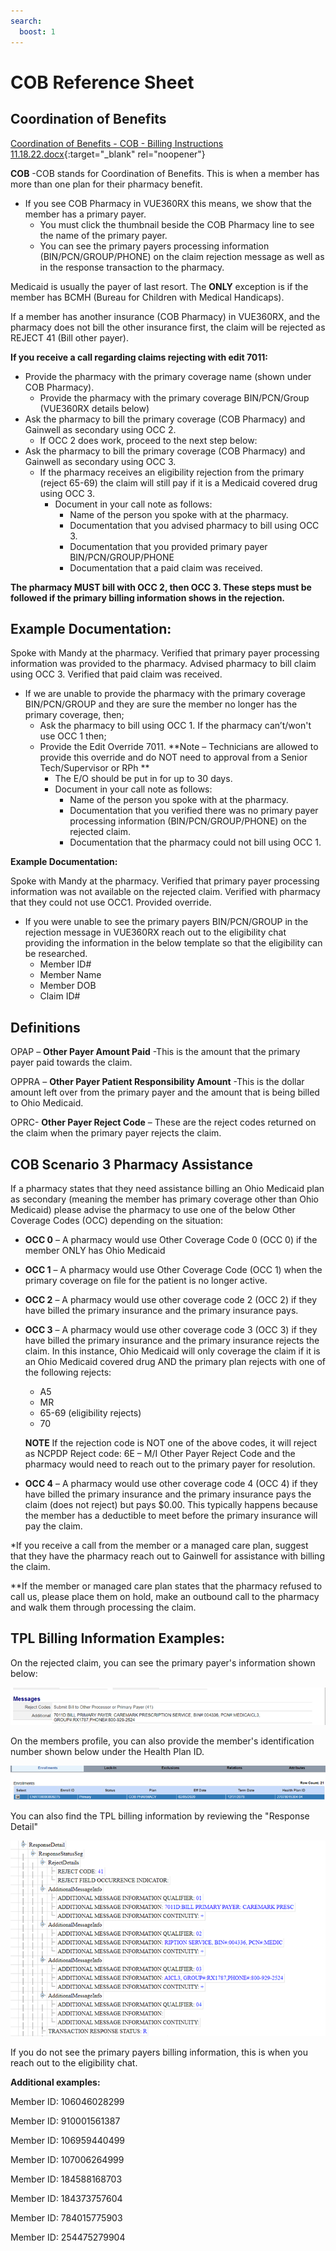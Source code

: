 ```yaml
---
search:
  boost: 1
---
```


# COB Reference Sheet

## Coordination of Benefits

[Coordination of Benefits - COB - Billing Instructions 11.18.22.docx](https://mygainwell-my.sharepoint.com.mcas.ms/:w:/g/personal/jessica_cain_gainwelltechnologies_com/EZXs06cDYjRBosZXdgRxCXYBuEO28Mi43BDXn5z6X31tow?e=GeZWGa){:target="_blank" rel="noopener"}
  

**COB** -COB stands for Coordination of Benefits.  This is when a member has more than one plan for their pharmacy benefit.  

- If you see COB Pharmacy in VUE360RX this means, we show that the member has a primary payer.  
    - You must click the thumbnail beside the COB Pharmacy line to see the name of the primary payer.  
    - You can see the primary payers processing information (BIN/PCN/GROUP/PHONE) on the claim rejection message as well as in the response transaction to the pharmacy.  

Medicaid is usually the payer of last resort.  The **ONLY** exception is if the member has BCMH (Bureau for Children with Medical Handicaps). 

If a member has another insurance (COB Pharmacy) in VUE360RX, and the pharmacy does not bill the other insurance first, the claim will be rejected as REJECT 41 (Bill other payer). 

**If you receive a call regarding claims rejecting with edit 7011:** 

- Provide the pharmacy with the primary coverage name (shown under COB Pharmacy). 
    - Provide the pharmacy with the primary coverage BIN/PCN/Group (VUE360RX details below) 
- Ask the pharmacy to bill the primary coverage (COB Pharmacy) and Gainwell as secondary using OCC 2. 
    - If OCC 2 does work, proceed to the next step below:  
- Ask the pharmacy to bill the primary coverage (COB Pharmacy) and Gainwell as secondary using OCC 3.  
    - If the pharmacy receives an eligibility rejection from the primary (reject 65-69) the claim will still pay if it is a Medicaid covered drug using OCC 3.  
        - Document in your call note as follows: 
            - Name of the person you spoke with at the pharmacy.  
            - Documentation that you advised pharmacy to bill using OCC 3. 
            - Documentation that you provided primary payer BIN/PCN/GROUP/PHONE 
            - Documentation that a paid claim was received. 

**The pharmacy MUST bill with OCC 2, then OCC 3. These steps must be followed if the primary billing information shows in the rejection.** 

## Example Documentation:

Spoke with Mandy at the pharmacy.  Verified that primary payer processing information was provided to the pharmacy. Advised pharmacy to bill claim using OCC 3.  Verified that paid claim was received.    

- If we are unable to provide the pharmacy with the primary coverage BIN/PCN/GROUP and they are sure the member no longer has the primary coverage, then; 
    - Ask the pharmacy to bill using OCC 1.  If the pharmacy can’t/won't use OCC 1 then; 
    - Provide the Edit Override 7011. **Note – Technicians are allowed to provide this override and do NOT need to approval from a Senior Tech/Supervisor or RPh ** 
        - The E/O should be put in for up to 30 days.  
        - Document in your call note as follows: 
            - Name of the person you spoke with at the pharmacy.  
            - Documentation that you verified there was no primary payer processing information (BIN/PCN/GROUP/PHONE) on the rejected claim. 
            - Documentation that the pharmacy could not bill using OCC 1.

**Example Documentation:**

Spoke with Mandy at the pharmacy.  Verified that primary payer processing information was not available on the rejected claim.  Verified with pharmacy that they could not use OCC1.  Provided override.   

- If you were unable to see the primary payers BIN/PCN/GROUP in the rejection message in VUE360RX reach out to the eligibility chat providing the information in the below template so that the eligibility can be researched.  
    - Member ID# 
    - Member Name 
    - Member DOB 
    - Claim ID#

## Definitions

OPAP – **Other Payer Amount Paid** -This is the amount that the primary payer paid towards the claim. 

OPPRA – **Other Payer Patient Responsibility Amount** -This is the dollar amount left over from the primary payer and the amount that is being billed to Ohio Medicaid.

OPRC- **Other Payer Reject Code** – These are the reject codes returned on the claim when the primary payer rejects the claim.  

## COB Scenario 3 Pharmacy Assistance  

If a pharmacy states that they need assistance billing an Ohio Medicaid plan as secondary (meaning the member has primary coverage other than Ohio Medicaid) please advise the pharmacy to use one of the below Other Coverage Codes (OCC) depending on the situation: 

- **OCC 0** – A pharmacy would use Other Coverage Code 0 (OCC 0) if the member ONLY has Ohio Medicaid  
- **OCC 1** – A pharmacy would use Other Coverage Code (OCC 1) when the primary coverage on file for the patient is no longer active.  
- **OCC 2** – A pharmacy would use other coverage code 2 (OCC 2) if they have billed the primary insurance and the primary insurance pays. 
- **OCC 3** – A pharmacy would use other coverage code 3 (OCC 3) if they have billed the primary insurance and the primary insurance rejects the claim.   In this instance, Ohio Medicaid will only coverage the claim if it is an Ohio Medicaid covered drug AND the primary plan rejects with one of the following rejects: 
    - A5 
    - MR 
    - 65-69 (eligibility rejects) 
    - 70 

    **NOTE** If the rejection code is NOT one of the above codes, it will reject as NCPDP Reject code: 6E – M/I Other Payer Reject Code and the pharmacy would need to reach out to the primary payer for resolution.  

- **OCC 4** – A pharmacy would use other coverage code 4 (OCC 4) if they have billed the primary insurance and the primary insurance pays the claim (does not reject) but pays $0.00.   This typically happens because the member has a deductible to meet before the primary insurance will pay the claim.

*If you receive a call from the member or a managed care plan, suggest that they have the pharmacy reach out to Gainwell for assistance with billing the claim.   

**If the member or managed care plan states that the pharmacy refused to call us, please place them on hold, make an outbound call to the pharmacy and walk them through processing the claim.  

## TPL Billing Information Examples: 

On the rejected claim, you can see the primary payer's information shown below:

![Alt text](COB%20Reference3.png)

On the members profile, you can also provide the member's identification number shown below under the Health Plan ID.

![Alt text](COB%20Reference1.png)

You can also find the TPL billing information by reviewing the "Response Detail"

![Alt text](COB%20Reference2.png)

If you do not see the primary payers billing information, this is when you reach out to the eligibility chat.

**Additional examples:**

Member ID: 106046028299 

Member ID: 910001561387 

Member ID: 106959440499 

Member ID: 107006264999 

Member ID: 184588168703 

Member ID: 184373757604 

Member ID:  784015775903 

Member ID:  254475279904 